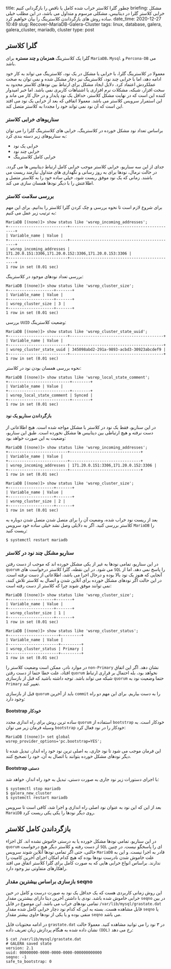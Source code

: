 title: چطور گلرا کلاستر خراب شده کامل یا ناقص را بازگردانی کنیم
briefing: مشکل خرابی کلاستر گلرا در دیتابیس، مشکلی مرسوم و متداول می باشد، در این مطلب خیلی ساده روش های بازگرداندن کلاسترینگ را بیان خواهیم کرد.
date_time: 2020-12-27 10:49
slug: Recover-MariaDB-Galera-Cluster
tags: linux, database, galera, galera_cluster, mariadb, cluster
type: post

## گلرا کلاستر

گلرا یک کلاسترینگ **همزمان و چند مستره** برای `MariaDB`، `Mysql` و `Percona-DB` می باشد.

معمولا در کلاسترینگ گلرا، با خرابی یا مشکل در یک نود، کلاسترینگ می تواند به کار خود ادامه دهد، اما با خرابی چند نود، کلاسترینگ نیز دچار مشکل شده و نمی توان به صحت عملکردش اعتماد کرد. دلایل ایجاد مشکل برای ارتباط بین نودهای کلاستر محدود به سخت افزار، شبکه، مشکلات نرم افزاری یا اشتباهات کاربری نمی باشد. اما خبر امیدوار کننده این است که در نهایت مشکل کلاستر، حداقل یک نود پایدار و در حال کار می ماند و این استمرار سرویس کلاستر می باشد. معمولا اتفاقی که بعد از خرابی یک نود می افتد این است که آن نود نمی تواند خود را مجددا به کلاستر متصل کند. 

### سناریوهای خرابی کلاستر

براساس تعداد نود مشکل خورده در کلاسترینگ، خرابی های کلاسترینگ گلرا را می توان به سناریوهای زیر دسته بندی کرد:

 * خرابی یک نود
 * خرابی چند نود
 * خرابی کامل کلاسترینگ

جدای از این سه سناریو، خرابی کلاستر موجب خرابی کامل ارتباط دیتابیس ها می گردد. در حالت نرمال، نودها برای به روز رسانی و نگهداری های متداول نیازمند ریست می باشند. زمانی که یک نود موفق ریست شود، خیلی ساده خود را به کلاستر متصل و اطلاعتش را با دیگر نودها همسان سازی می کند.

### بررسی سلامت کلاستر

برای شروع لازم است تا نحوه بررسی و چک کردن گلرا کلاستر را بدانیم. برای این مهم به ترتیب زیر عمل می کنیم:

    MariaDB [(none)]> show status like 'wsrep_incoming_addresses';
    +--------------------------+----------------------------------------------+
    | Variable_name | Value |
    +--------------------------+----------------------------------------------+
    | wsrep_incoming_addresses | 171.20.0.151:3306,171.20.0.152:3306,171.20.0.153:3306 |
    +--------------------------+----------------------------------------------+
    1 row in set (0.01 sec)

بررسی تعداد نودهای موجود در کلاسترینگ:

    MariaDB [(none)]> show status like 'wsrep_cluster_size';
    +--------------------+-------+
    | Variable_name | Value |
    +--------------------+-------+
    | wsrep_cluster_size | 3 |
    +--------------------+-------+
    1 row in set (0.01 sec)

بررسی `UUID` وضعیت کلاسترینگ:

    MariaDB [(none)]> show status like 'wsrep_cluster_state_uuid';
    +--------------------------+-----------------------------------------+
    | Variable_name | Value |
    +--------------------------+-----------------------------------------+
    | wsrep_cluster_state_uuid | 345098abd2-291a-9893-acbd3-30923abcdef9 |
    +--------------------------+-----------------------------------------+
    1 row in set (0.01 sec)

نحوه بررسی همسان بودن نود در کلاستر:

    MariaDB [(none)]> show status like 'wsrep_local_state_comment';
    +---------------------------+--------+
    | Variable_name | Value |
    +---------------------------+--------+
    | wsrep_local_state_comment | Synced |
    +---------------------------+--------+
    1 row in set (0.01 sec)
    
#### بازگرداندن سناریو یک نود

در این سناریو، فقط یک نود در کلاستر با مشکل مواجه شده است. هیچ اطلاعاتی از دست نرفته و هیچ ارتباطی بین دیتابیس ها مشکل نخورده است. طبق این سناریو، وضعیت به این صورت خواهد بود:

    MariaDB [(none)]> show status like 'wsrep_incoming_addresses';
    +--------------------------+-------------------------------+
    | Variable_name | Value |
    +--------------------------+-------------------------------+
    | wsrep_incoming_addresses | 171.20.0.151:3306,171.20.0.152:3306 |
    +--------------------------+-------------------------------+
    1 row in set (0.01 sec)

    MariaDB [(none)]> show status like 'wsrep_cluster_size';
    +--------------------+-------+
    | Variable_name | Value |
    +--------------------+-------+
    | wsrep_cluster_size | 2 |
    +--------------------+-------+
    1 row in set (0.01 sec)

بعد از ریست نود خراب شده، وضعیت آن را برای متصل شدن متصل شدن دوباره به کلاستر بررسی کنید. اگر به دلایلی وصل نشد خیلی ساده خود سرویس `MariaDB` را ریست کنید:

    $ systemctl restart mariadb

### سناریو مشکل چند نود در کلاستر

در این سناریو، تمامی نودها به غیر از یکی مشکل خورده اند که موجب از دست رفتن `quorum` می شود. در این نقطه، گلرا کلاستر درخواست های `SQL` را پاسخ نمی دهد. اما از آنجایی که هنوز یک نود بالا بوده و درحال اجرا می باشد، اطلاعاتی از دست نرفته است. در این حالت اگر نودهای مشکل خورده برای آنلاین شدن و اتصال به کلاستر تلاش کنند، نمی توانند موفق شوند چرا که کلاستر از دست رفته است:

    MariaDB [(none)]> show status like 'wsrep_cluster_size';
    +--------------------+-------+
    | Variable_name | Value |
    +--------------------+-------+
    | wsrep_cluster_size | 1 |
    +--------------------+-------+
    1 row in set (0.01 sec)

    MariaDB [(none)]> show status like 'wsrep_cluster_status';
    +----------------------+---------+
    | Variable_name | Value |
    +----------------------+---------+
    | wsrep_cluster_status | Primary |
    +----------------------+---------+
    1 row in set (0.01 sec)

در موارد نادر، ممکن است وضعیت کلاستر را `non-Primary` نشان دهد. اگر این اتفاق افتاد، علت خطا حتما از دست رفتن `quorum` نخواهد بود، بله احتمال بر قراری ارتباط شبکه می تواند باشد. توجه داشته باشید که قبل از بازسازی `quorum` حتما وضعیت نود به `Primary` تغییر کند. 

قبل از بازسازی `quorum` باید از آخرین `commit` را به دست بیاریم. برای این مهم دو راه وجود دارد:

#### Bootstrap خودکار

ساده ترین روش برای راه اندازی مجدد `quorum` استفاده از `bootstrap` خودکار است. به وسیله فرمان زیر می توان `bootstrap` خودکار را در نود فعال کرد:

    MariaDB [(none)]> set global wsrep_provider_options='pc.bootstrap=YES';

این فرمان موجب می شود تا نود جاری، به اصلی ترین نود خود راه انداز، تبدیل شده تا دیگر نودهای مشکل خورده بتوانند با اتصال به آن، خود را تصحیح کنند.

#### Bootstrap دستی

با اجرای دستورات زیر نود جاری به صورت دستی، تبدیل به خود راه انداز، خواهد شد:

    $ systemctl stop mariadb
    $ galera_new_cluster
    $ systemctl restart mariadb

بعد از این که این نود به عنوان نود اصلی راه اندازی و اجرا شد، کافی است تا سرویس `MaraiDB` روی دیگر نودها را یکی یکی ریست کرد.

## بازگرداندن کامل کلاستر

در این سناریو، تمامی نودها مشکل خورده یا به درستی خاموش نشده اند. کل اجزاء `quorum` از دست رفته و کلاستر دیگر هیچ درخواست `SQL` ای را پاسخگو نیست. در چنین حالتی، حتی اگر تمامی نودها آنلاین شوند سرویس `MariaDB` قادر به اجرا نیست. و این به علت خاموش شدن نادرست نودها بوده که هیچ کدام امکان اجرای آخرین کامیت را ندارند. براساس انواع خرابی هایی که به صورت کامل برای گلرا کلاستر اتفاق می افتد راهکارهای متفاوتی نیز وجود دارد.

### بازسازی براساس بیشترین مقدار seqno
 
این روش زمانی کاربردی هست که یک حداقل یک نود به صورت درست و کامل در حین خرابی خاموش شده باشد. نودی با داشتن آخرین دیتا دارای بیشترین مقدار `seqno` در بین تمامی نودهای خراب می باشد. این موضوع در فایل `/var/lib/mysql/grastate.dat` قابل مشاهده هست. بسته به این که کدام نود دچار خرابی کامل شده مقدار `seqno` یا منفی بوده و یا یکی از نودها حاوی بیشتر مقدار `seqno` می باشد. 

در ادامه محتویات فایل `grastate.dat` در ۳ نود را می توانید مشاهده کنید. معمولا حالت نشان داده شده به هنگام پردازش زبان تعریف داده `(DDL)` رخ می دهد:

    $ cat /var/lib/mysql/grastate.dat
    # GALERA saved state
    version: 2.1
    uuid: 00000000-0000-0000-0000-000000000000
    seqno: -1
    safe_to_bootstrap: 0
    
